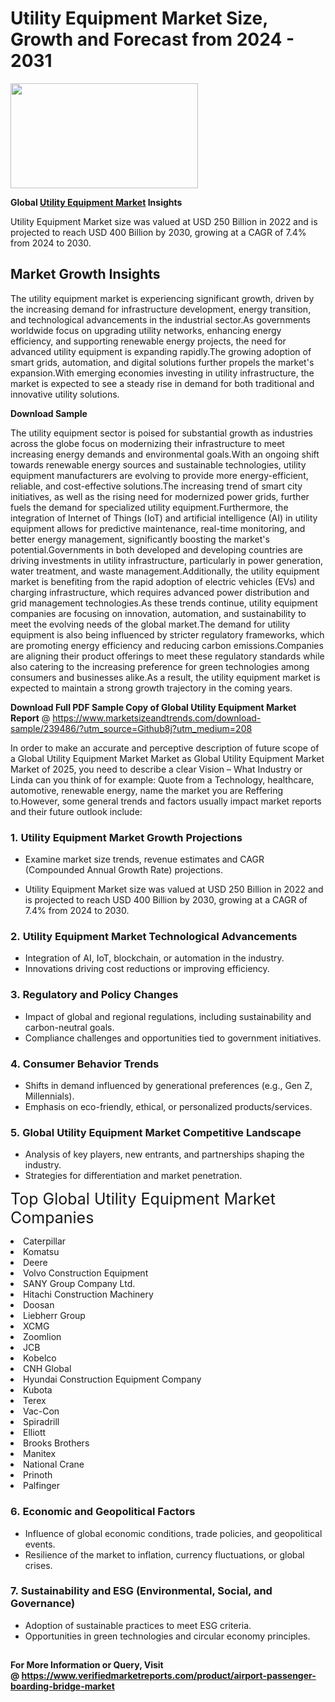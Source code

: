 <H1>Utility Equipment Market Size, Growth and Forecast from 2024 - 2031</H1><img class="aligncenter size-medium wp-image-584254" src="https://thirdeyenews.in/wp-content/uploads/2024/09/Global-Market-Research-300x168.jpeg" alt="" width="300" height="168" /><p><strong>Global&nbsp;<a href="https://www.marketsizeandtrends.com/download-sample/239486/?utm_source=Github8j?utm_medium=208">Utility Equipment Market</a> Insights</strong></p><p>Utility Equipment Market size was valued at USD 250 Billion in 2022 and is projected to reach USD 400 Billion by 2030, growing at a CAGR of 7.4% from 2024 to 2030.</p><p><h2>Market Growth Insights</h2> <p>The utility equipment market is experiencing significant growth, driven by the increasing demand for infrastructure development, energy transition, and technological advancements in the industrial sector.As governments worldwide focus on upgrading utility networks, enhancing energy efficiency, and supporting renewable energy projects, the need for advanced utility equipment is expanding rapidly.The growing adoption of smart grids, automation, and digital solutions further propels the market's expansion.With emerging economies investing in utility infrastructure, the market is expected to see a steady rise in demand for both traditional and innovative utility solutions.</p> <p><strong>Download Sample</strong></p> <p>The utility equipment sector is poised for substantial growth as industries across the globe focus on modernizing their infrastructure to meet increasing energy demands and environmental goals.With an ongoing shift towards renewable energy sources and sustainable technologies, utility equipment manufacturers are evolving to provide more energy-efficient, reliable, and cost-effective solutions.The increasing trend of smart city initiatives, as well as the rising need for modernized power grids, further fuels the demand for specialized utility equipment.Furthermore, the integration of Internet of Things (IoT) and artificial intelligence (AI) in utility equipment allows for predictive maintenance, real-time monitoring, and better energy management, significantly boosting the market's potential.Governments in both developed and developing countries are driving investments in utility infrastructure, particularly in power generation, water treatment, and waste management.Additionally, the utility equipment market is benefiting from the rapid adoption of electric vehicles (EVs) and charging infrastructure, which requires advanced power distribution and grid management technologies.As these trends continue, utility equipment companies are focusing on innovation, automation, and sustainability to meet the evolving needs of the global market.The demand for utility equipment is also being influenced by stricter regulatory frameworks, which are promoting energy efficiency and reducing carbon emissions.Companies are aligning their product offerings to meet these regulatory standards while also catering to the increasing preference for green technologies among consumers and businesses alike.As a result, the utility equipment market is expected to maintain a strong growth trajectory in the coming years.<p><span class=""><strong>Download Full PDF Sample Copy of Global Utility Equipment Market Report</strong> @ <a href="https://www.marketsizeandtrends.com/download-sample/239486/?utm_source=Github8j?utm_medium=208" target="_blank">https://www.marketsizeandtrends.com/download-sample/239486/?utm_source=Github8j?utm_medium=208</a></span></p><p>In order to make an accurate and perceptive description of future scope of a Global&nbsp;Utility Equipment Market Market as Global&nbsp;Utility Equipment Market Market of 2025, you need to describe a clear Vision &ndash; What Industry or Linda can you think of for example: Quote from a Technology, healthcare, automotive, renewable energy, name the market you are Reffering to.However, some general trends and factors usually impact market reports and their future outlook include:</p><h3>1.&nbsp;<strong>Utility Equipment Market Growth Projections</strong></h3><ul><li>Examine market size trends, revenue estimates and CAGR (Compounded Annual Growth Rate) projections.</li><li><p>Utility Equipment Market size was valued at USD 250 Billion in 2022 and is projected to reach USD 400 Billion by 2030, growing at a CAGR of 7.4% from 2024 to 2030.</p></li></ul><h3>2.&nbsp;<strong>Utility Equipment Market Technological Advancements</strong></h3><ul><li>Integration of AI, IoT, blockchain, or automation in the industry.</li><li>Innovations driving cost reductions or improving efficiency.</li></ul><h3>3.&nbsp;<strong>Regulatory and Policy Changes</strong></h3><ul><li>Impact of global and regional regulations, including sustainability and carbon-neutral goals.</li><li>Compliance challenges and opportunities tied to government initiatives.</li></ul><h3>4.&nbsp;<strong>Consumer Behavior Trends</strong></h3><ul><li>Shifts in demand influenced by generational preferences (e.g., Gen Z, Millennials).</li><li>Emphasis on eco-friendly, ethical, or personalized products/services.</li></ul><h3>5.&nbsp;<strong>Global Utility Equipment Market Competitive Landscape</strong></h3><ul><li>Analysis of key players, new entrants, and partnerships shaping the industry.</li><li>Strategies for differentiation and market penetration.</li></ul><p data-pm-slice="1 1 []"><span style="color: inherit; font-family: inherit; font-size: 25px;">Top Global Utility Equipment Market Companies</span></p><div class="" data-test-id=""><p><li>Caterpillar</li><li> Komatsu</li><li> Deere</li><li> Volvo Construction Equipment</li><li> SANY Group Company Ltd.</li><li> Hitachi Construction Machinery</li><li> Doosan</li><li> Liebherr Group</li><li> XCMG</li><li> Zoomlion</li><li> JCB</li><li> Kobelco</li><li> CNH Global</li><li> Hyundai Construction Equipment Company</li><li> Kubota</li><li> Terex</li><li> Vac-Con</li><li> Spiradrill</li><li> Elliott</li><li> Brooks Brothers</li><li> Manitex</li><li> National Crane</li><li> Prinoth</li><li> Palfinger</li></p></div><h3>6.&nbsp;<strong>Economic and Geopolitical Factors</strong></h3><ul><li>Influence of global economic conditions, trade policies, and geopolitical events.</li><li>Resilience of the market to inflation, currency fluctuations, or global crises.</li></ul><h3>7.&nbsp;<strong>Sustainability and ESG (Environmental, Social, and Governance)</strong></h3><ul><li>Adoption of sustainable practices to meet ESG criteria.</li><li>Opportunities in green technologies and circular economy principles.</li></ul><h2><strong style="font-size: 14px;">For More Information or Query, Visit @&nbsp;</strong><a style="background-color: #ffffff; font-size: 14px;" href="https://www.marketsizeandtrends.com/report/utility-equipment-market/" target="_blank">https://www.verifiedmarketreports.com/product/airport-passenger-boarding-bridge-market</a></h2>